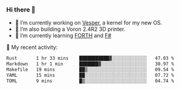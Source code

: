 ### Hi there 👋

<!--
**berkus/berkus** is a ✨ _special_ ✨ repository because its `README.md` (this file) appears on your GitHub profile.

Here are some ideas to get you started:

- 🔭 I’m currently working on ...
- 🌱 I’m currently learning ...
- 👯 I’m looking to collaborate on ...
- 🤔 I’m looking for help with ...
- 💬 Ask me about ...
- 📫 How to reach me: ...
- 😄 Pronouns: ...
- ⚡ Fun fact: ...
-->

- 🔭 I’m currently working on [Vesper](https://github.com/metta-systems/vesper), a kernel for my new OS.
- 🔭 I’m also building a Voron 2.4R2 3D printer.
- 🌱 I’m currently learning [FORTH](http://forth.com/starting-forth/) and [F#](https://fsharpforfunandprofit.com/)

💼 My recent activity:

<!--START_SECTION:waka-->

```txt
Rust       1 hr 33 mins    ███████████▓░░░░░░░░░░░░░   47.03 %
Markdown   1 hr 1 min      ███████▓░░░░░░░░░░░░░░░░░   30.97 %
Makefile   19 mins         ██▒░░░░░░░░░░░░░░░░░░░░░░   09.54 %
YAML       15 mins         ██░░░░░░░░░░░░░░░░░░░░░░░   07.72 %
TOML       9 mins          █▒░░░░░░░░░░░░░░░░░░░░░░░   04.74 %
```

<!--END_SECTION:waka-->
